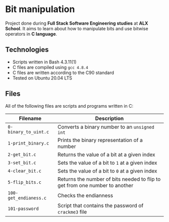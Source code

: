 # Bit manipulation
Project done during **Full Stack Software Engineering studies** at **ALX School**. It aims to learn about how to manipulate bits and use bitwise operators in **C language**.

## Technologies
* Scripts written in Bash 4.3.11(1)
* C files are compiled using `gcc 4.8.4`
* C files are written according to the C90 standard
* Tested on Ubuntu 20.04 LTS

## Files
All of the following files are scripts and programs written in C:

| Filename | Description |
| -------- | ----------- |
| `0-binary_to_uint.c` | Converts a binary number to an `unsigned int` |
| `1-print_binary.c` | Prints the binary representation of a number |
| `2-get_bit.c` | Returns the value of a bit at a given index |
| `3-set_bit.c` | Sets the value of a bit to `1` at a given index |
| `4-clear_bit.c` | Sets the value of a bit to `0` at a given index |
| `5-flip_bits.c` | Returns the number of bits needed to flip to get from one number to another |
| `100-get_endianess.c` | Checks the endianness |
| `101-password` | Script that contains the password of `crackme3` file |
